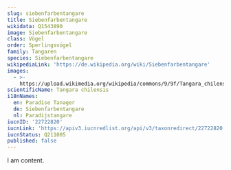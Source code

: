 ```yaml
---
slug: siebenfarbentangare
title: Siebenfarbentangare
wikidata: Q1543890
image: Siebenfarbentangare
class: Vögel
order: Sperlingsvögel
family: Tangaren
species: Siebenfarbentangare
wikipediaLink: 'https://de.wikipedia.org/wiki/Siebenfarbentangare'
images:
  - >-
    https://upload.wikimedia.org/wikipedia/commons/9/9f/Tangara_chilensis_94893412.jpg
scientificName: Tangara chilensis
i18nNames:
  en: Paradise Tanager
  de: Siebenfarbentangare
  nl: Paradijstangare
iucnID: '22722820'
iucnLink: 'https://apiv3.iucnredlist.org/api/v3/taxonredirect/22722820'
iucnStatus: Q211005
published: false
---
```


I am content.
